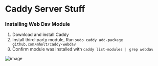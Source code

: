 # Caddy Server Stuff

### Installing Web Dav Module

1. Download and install Caddy
2. Install third-party module, Run `sudo caddy add-package github.com/mholt/caddy-webdav`
3. Confirm module was installed with `caddy list-modules | grep webdav`

![image](https://user-images.githubusercontent.com/44281620/151255555-82c5aa24-b5b8-481f-a455-6fbd12191e8c.png)
